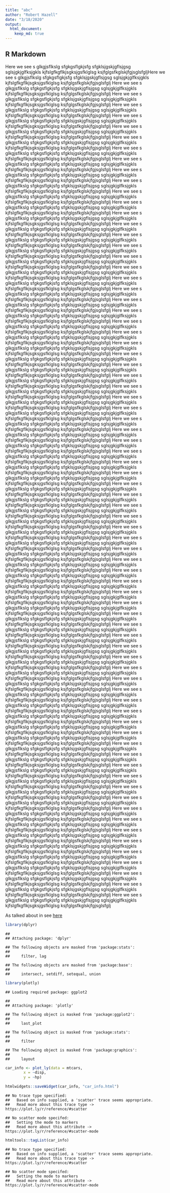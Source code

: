 ```yaml
---
title: "abc"
author: "Robert Hazell"
date: "3/18/2020"
output: 
  html_document:
    keep_md: true
---
```




## R Markdown

Here we see s glkgjsflkslg
sfgkgsflgkjsfg
sfgklsjgskjgflsjgsg
sglsjgkjglfksjgkls
kjfslgfkgflkjsgksjgsfklglsg
ksjfglgsfkglskjfgjsglsfgljHere we see s glkgjsflkslg
sfgkgsflgkjsfg
sfgklsjgskjgflsjgsg
sglsjgkjglfksjgkls
kjfslgfkgflkjsgksjgsfklglsg
ksjfglgsfkglskjfgjsglsfglj
Here we see s glkgjsflkslg
sfgkgsflgkjsfg
sfgklsjgskjgflsjgsg
sglsjgkjglfksjgkls
kjfslgfkgflkjsgksjgsfklglsg
ksjfglgsfkglskjfgjsglsfglj
Here we see s glkgjsflkslg
sfgkgsflgkjsfg
sfgklsjgskjgflsjgsg
sglsjgkjglfksjgkls
kjfslgfkgflkjsgksjgsfklglsg
ksjfglgsfkglskjfgjsglsfglj
Here we see s glkgjsflkslg
sfgkgsflgkjsfg
sfgklsjgskjgflsjgsg
sglsjgkjglfksjgkls
kjfslgfkgflkjsgksjgsfklglsg
ksjfglgsfkglskjfgjsglsfglj
Here we see s glkgjsflkslg
sfgkgsflgkjsfg
sfgklsjgskjgflsjgsg
sglsjgkjglfksjgkls
kjfslgfkgflkjsgksjgsfklglsg
ksjfglgsfkglskjfgjsglsfglj
Here we see s glkgjsflkslg
sfgkgsflgkjsfg
sfgklsjgskjgflsjgsg
sglsjgkjglfksjgkls
kjfslgfkgflkjsgksjgsfklglsg
ksjfglgsfkglskjfgjsglsfglj
Here we see s glkgjsflkslg
sfgkgsflgkjsfg
sfgklsjgskjgflsjgsg
sglsjgkjglfksjgkls
kjfslgfkgflkjsgksjgsfklglsg
ksjfglgsfkglskjfgjsglsfglj
Here we see s glkgjsflkslg
sfgkgsflgkjsfg
sfgklsjgskjgflsjgsg
sglsjgkjglfksjgkls
kjfslgfkgflkjsgksjgsfklglsg
ksjfglgsfkglskjfgjsglsfglj
Here we see s glkgjsflkslg
sfgkgsflgkjsfg
sfgklsjgskjgflsjgsg
sglsjgkjglfksjgkls
kjfslgfkgflkjsgksjgsfklglsg
ksjfglgsfkglskjfgjsglsfglj
Here we see s glkgjsflkslg
sfgkgsflgkjsfg
sfgklsjgskjgflsjgsg
sglsjgkjglfksjgkls
kjfslgfkgflkjsgksjgsfklglsg
ksjfglgsfkglskjfgjsglsfglj
Here we see s glkgjsflkslg
sfgkgsflgkjsfg
sfgklsjgskjgflsjgsg
sglsjgkjglfksjgkls
kjfslgfkgflkjsgksjgsfklglsg
ksjfglgsfkglskjfgjsglsfglj
Here we see s glkgjsflkslg
sfgkgsflgkjsfg
sfgklsjgskjgflsjgsg
sglsjgkjglfksjgkls
kjfslgfkgflkjsgksjgsfklglsg
ksjfglgsfkglskjfgjsglsfglj
Here we see s glkgjsflkslg
sfgkgsflgkjsfg
sfgklsjgskjgflsjgsg
sglsjgkjglfksjgkls
kjfslgfkgflkjsgksjgsfklglsg
ksjfglgsfkglskjfgjsglsfglj
Here we see s glkgjsflkslg
sfgkgsflgkjsfg
sfgklsjgskjgflsjgsg
sglsjgkjglfksjgkls
kjfslgfkgflkjsgksjgsfklglsg
ksjfglgsfkglskjfgjsglsfglj
Here we see s glkgjsflkslg
sfgkgsflgkjsfg
sfgklsjgskjgflsjgsg
sglsjgkjglfksjgkls
kjfslgfkgflkjsgksjgsfklglsg
ksjfglgsfkglskjfgjsglsfglj
Here we see s glkgjsflkslg
sfgkgsflgkjsfg
sfgklsjgskjgflsjgsg
sglsjgkjglfksjgkls
kjfslgfkgflkjsgksjgsfklglsg
ksjfglgsfkglskjfgjsglsfglj
Here we see s glkgjsflkslg
sfgkgsflgkjsfg
sfgklsjgskjgflsjgsg
sglsjgkjglfksjgkls
kjfslgfkgflkjsgksjgsfklglsg
ksjfglgsfkglskjfgjsglsfglj
Here we see s glkgjsflkslg
sfgkgsflgkjsfg
sfgklsjgskjgflsjgsg
sglsjgkjglfksjgkls
kjfslgfkgflkjsgksjgsfklglsg
ksjfglgsfkglskjfgjsglsfglj
Here we see s glkgjsflkslg
sfgkgsflgkjsfg
sfgklsjgskjgflsjgsg
sglsjgkjglfksjgkls
kjfslgfkgflkjsgksjgsfklglsg
ksjfglgsfkglskjfgjsglsfglj
Here we see s glkgjsflkslg
sfgkgsflgkjsfg
sfgklsjgskjgflsjgsg
sglsjgkjglfksjgkls
kjfslgfkgflkjsgksjgsfklglsg
ksjfglgsfkglskjfgjsglsfglj
Here we see s glkgjsflkslg
sfgkgsflgkjsfg
sfgklsjgskjgflsjgsg
sglsjgkjglfksjgkls
kjfslgfkgflkjsgksjgsfklglsg
ksjfglgsfkglskjfgjsglsfglj
Here we see s glkgjsflkslg
sfgkgsflgkjsfg
sfgklsjgskjgflsjgsg
sglsjgkjglfksjgkls
kjfslgfkgflkjsgksjgsfklglsg
ksjfglgsfkglskjfgjsglsfglj
Here we see s glkgjsflkslg
sfgkgsflgkjsfg
sfgklsjgskjgflsjgsg
sglsjgkjglfksjgkls
kjfslgfkgflkjsgksjgsfklglsg
ksjfglgsfkglskjfgjsglsfglj
Here we see s glkgjsflkslg
sfgkgsflgkjsfg
sfgklsjgskjgflsjgsg
sglsjgkjglfksjgkls
kjfslgfkgflkjsgksjgsfklglsg
ksjfglgsfkglskjfgjsglsfglj
Here we see s glkgjsflkslg
sfgkgsflgkjsfg
sfgklsjgskjgflsjgsg
sglsjgkjglfksjgkls
kjfslgfkgflkjsgksjgsfklglsg
ksjfglgsfkglskjfgjsglsfglj
Here we see s glkgjsflkslg
sfgkgsflgkjsfg
sfgklsjgskjgflsjgsg
sglsjgkjglfksjgkls
kjfslgfkgflkjsgksjgsfklglsg
ksjfglgsfkglskjfgjsglsfglj
Here we see s glkgjsflkslg
sfgkgsflgkjsfg
sfgklsjgskjgflsjgsg
sglsjgkjglfksjgkls
kjfslgfkgflkjsgksjgsfklglsg
ksjfglgsfkglskjfgjsglsfglj
Here we see s glkgjsflkslg
sfgkgsflgkjsfg
sfgklsjgskjgflsjgsg
sglsjgkjglfksjgkls
kjfslgfkgflkjsgksjgsfklglsg
ksjfglgsfkglskjfgjsglsfglj
Here we see s glkgjsflkslg
sfgkgsflgkjsfg
sfgklsjgskjgflsjgsg
sglsjgkjglfksjgkls
kjfslgfkgflkjsgksjgsfklglsg
ksjfglgsfkglskjfgjsglsfglj
Here we see s glkgjsflkslg
sfgkgsflgkjsfg
sfgklsjgskjgflsjgsg
sglsjgkjglfksjgkls
kjfslgfkgflkjsgksjgsfklglsg
ksjfglgsfkglskjfgjsglsfglj
Here we see s glkgjsflkslg
sfgkgsflgkjsfg
sfgklsjgskjgflsjgsg
sglsjgkjglfksjgkls
kjfslgfkgflkjsgksjgsfklglsg
ksjfglgsfkglskjfgjsglsfglj
Here we see s glkgjsflkslg
sfgkgsflgkjsfg
sfgklsjgskjgflsjgsg
sglsjgkjglfksjgkls
kjfslgfkgflkjsgksjgsfklglsg
ksjfglgsfkglskjfgjsglsfglj
Here we see s glkgjsflkslg
sfgkgsflgkjsfg
sfgklsjgskjgflsjgsg
sglsjgkjglfksjgkls
kjfslgfkgflkjsgksjgsfklglsg
ksjfglgsfkglskjfgjsglsfglj
Here we see s glkgjsflkslg
sfgkgsflgkjsfg
sfgklsjgskjgflsjgsg
sglsjgkjglfksjgkls
kjfslgfkgflkjsgksjgsfklglsg
ksjfglgsfkglskjfgjsglsfglj
Here we see s glkgjsflkslg
sfgkgsflgkjsfg
sfgklsjgskjgflsjgsg
sglsjgkjglfksjgkls
kjfslgfkgflkjsgksjgsfklglsg
ksjfglgsfkglskjfgjsglsfglj
Here we see s glkgjsflkslg
sfgkgsflgkjsfg
sfgklsjgskjgflsjgsg
sglsjgkjglfksjgkls
kjfslgfkgflkjsgksjgsfklglsg
ksjfglgsfkglskjfgjsglsfglj
Here we see s glkgjsflkslg
sfgkgsflgkjsfg
sfgklsjgskjgflsjgsg
sglsjgkjglfksjgkls
kjfslgfkgflkjsgksjgsfklglsg
ksjfglgsfkglskjfgjsglsfglj
Here we see s glkgjsflkslg
sfgkgsflgkjsfg
sfgklsjgskjgflsjgsg
sglsjgkjglfksjgkls
kjfslgfkgflkjsgksjgsfklglsg
ksjfglgsfkglskjfgjsglsfglj
Here we see s glkgjsflkslg
sfgkgsflgkjsfg
sfgklsjgskjgflsjgsg
sglsjgkjglfksjgkls
kjfslgfkgflkjsgksjgsfklglsg
ksjfglgsfkglskjfgjsglsfglj
Here we see s glkgjsflkslg
sfgkgsflgkjsfg
sfgklsjgskjgflsjgsg
sglsjgkjglfksjgkls
kjfslgfkgflkjsgksjgsfklglsg
ksjfglgsfkglskjfgjsglsfglj
Here we see s glkgjsflkslg
sfgkgsflgkjsfg
sfgklsjgskjgflsjgsg
sglsjgkjglfksjgkls
kjfslgfkgflkjsgksjgsfklglsg
ksjfglgsfkglskjfgjsglsfglj
Here we see s glkgjsflkslg
sfgkgsflgkjsfg
sfgklsjgskjgflsjgsg
sglsjgkjglfksjgkls
kjfslgfkgflkjsgksjgsfklglsg
ksjfglgsfkglskjfgjsglsfglj
Here we see s glkgjsflkslg
sfgkgsflgkjsfg
sfgklsjgskjgflsjgsg
sglsjgkjglfksjgkls
kjfslgfkgflkjsgksjgsfklglsg
ksjfglgsfkglskjfgjsglsfglj
Here we see s glkgjsflkslg
sfgkgsflgkjsfg
sfgklsjgskjgflsjgsg
sglsjgkjglfksjgkls
kjfslgfkgflkjsgksjgsfklglsg
ksjfglgsfkglskjfgjsglsfglj
Here we see s glkgjsflkslg
sfgkgsflgkjsfg
sfgklsjgskjgflsjgsg
sglsjgkjglfksjgkls
kjfslgfkgflkjsgksjgsfklglsg
ksjfglgsfkglskjfgjsglsfglj
Here we see s glkgjsflkslg
sfgkgsflgkjsfg
sfgklsjgskjgflsjgsg
sglsjgkjglfksjgkls
kjfslgfkgflkjsgksjgsfklglsg
ksjfglgsfkglskjfgjsglsfglj
Here we see s glkgjsflkslg
sfgkgsflgkjsfg
sfgklsjgskjgflsjgsg
sglsjgkjglfksjgkls
kjfslgfkgflkjsgksjgsfklglsg
ksjfglgsfkglskjfgjsglsfglj
Here we see s glkgjsflkslg
sfgkgsflgkjsfg
sfgklsjgskjgflsjgsg
sglsjgkjglfksjgkls
kjfslgfkgflkjsgksjgsfklglsg
ksjfglgsfkglskjfgjsglsfglj
Here we see s glkgjsflkslg
sfgkgsflgkjsfg
sfgklsjgskjgflsjgsg
sglsjgkjglfksjgkls
kjfslgfkgflkjsgksjgsfklglsg
ksjfglgsfkglskjfgjsglsfglj
Here we see s glkgjsflkslg
sfgkgsflgkjsfg
sfgklsjgskjgflsjgsg
sglsjgkjglfksjgkls
kjfslgfkgflkjsgksjgsfklglsg
ksjfglgsfkglskjfgjsglsfglj
Here we see s glkgjsflkslg
sfgkgsflgkjsfg
sfgklsjgskjgflsjgsg
sglsjgkjglfksjgkls
kjfslgfkgflkjsgksjgsfklglsg
ksjfglgsfkglskjfgjsglsfglj
Here we see s glkgjsflkslg
sfgkgsflgkjsfg
sfgklsjgskjgflsjgsg
sglsjgkjglfksjgkls
kjfslgfkgflkjsgksjgsfklglsg
ksjfglgsfkglskjfgjsglsfglj
Here we see s glkgjsflkslg
sfgkgsflgkjsfg
sfgklsjgskjgflsjgsg
sglsjgkjglfksjgkls
kjfslgfkgflkjsgksjgsfklglsg
ksjfglgsfkglskjfgjsglsfglj
Here we see s glkgjsflkslg
sfgkgsflgkjsfg
sfgklsjgskjgflsjgsg
sglsjgkjglfksjgkls
kjfslgfkgflkjsgksjgsfklglsg
ksjfglgsfkglskjfgjsglsfglj
Here we see s glkgjsflkslg
sfgkgsflgkjsfg
sfgklsjgskjgflsjgsg
sglsjgkjglfksjgkls
kjfslgfkgflkjsgksjgsfklglsg
ksjfglgsfkglskjfgjsglsfglj
Here we see s glkgjsflkslg
sfgkgsflgkjsfg
sfgklsjgskjgflsjgsg
sglsjgkjglfksjgkls
kjfslgfkgflkjsgksjgsfklglsg
ksjfglgsfkglskjfgjsglsfglj
Here we see s glkgjsflkslg
sfgkgsflgkjsfg
sfgklsjgskjgflsjgsg
sglsjgkjglfksjgkls
kjfslgfkgflkjsgksjgsfklglsg
ksjfglgsfkglskjfgjsglsfglj
Here we see s glkgjsflkslg
sfgkgsflgkjsfg
sfgklsjgskjgflsjgsg
sglsjgkjglfksjgkls
kjfslgfkgflkjsgksjgsfklglsg
ksjfglgsfkglskjfgjsglsfglj
Here we see s glkgjsflkslg
sfgkgsflgkjsfg
sfgklsjgskjgflsjgsg
sglsjgkjglfksjgkls
kjfslgfkgflkjsgksjgsfklglsg
ksjfglgsfkglskjfgjsglsfglj
Here we see s glkgjsflkslg
sfgkgsflgkjsfg
sfgklsjgskjgflsjgsg
sglsjgkjglfksjgkls
kjfslgfkgflkjsgksjgsfklglsg
ksjfglgsfkglskjfgjsglsfglj
Here we see s glkgjsflkslg
sfgkgsflgkjsfg
sfgklsjgskjgflsjgsg
sglsjgkjglfksjgkls
kjfslgfkgflkjsgksjgsfklglsg
ksjfglgsfkglskjfgjsglsfglj
Here we see s glkgjsflkslg
sfgkgsflgkjsfg
sfgklsjgskjgflsjgsg
sglsjgkjglfksjgkls
kjfslgfkgflkjsgksjgsfklglsg
ksjfglgsfkglskjfgjsglsfglj
Here we see s glkgjsflkslg
sfgkgsflgkjsfg
sfgklsjgskjgflsjgsg
sglsjgkjglfksjgkls
kjfslgfkgflkjsgksjgsfklglsg
ksjfglgsfkglskjfgjsglsfglj
Here we see s glkgjsflkslg
sfgkgsflgkjsfg
sfgklsjgskjgflsjgsg
sglsjgkjglfksjgkls
kjfslgfkgflkjsgksjgsfklglsg
ksjfglgsfkglskjfgjsglsfglj
Here we see s glkgjsflkslg
sfgkgsflgkjsfg
sfgklsjgskjgflsjgsg
sglsjgkjglfksjgkls
kjfslgfkgflkjsgksjgsfklglsg
ksjfglgsfkglskjfgjsglsfglj
Here we see s glkgjsflkslg
sfgkgsflgkjsfg
sfgklsjgskjgflsjgsg
sglsjgkjglfksjgkls
kjfslgfkgflkjsgksjgsfklglsg
ksjfglgsfkglskjfgjsglsfglj
Here we see s glkgjsflkslg
sfgkgsflgkjsfg
sfgklsjgskjgflsjgsg
sglsjgkjglfksjgkls
kjfslgfkgflkjsgksjgsfklglsg
ksjfglgsfkglskjfgjsglsfglj
Here we see s glkgjsflkslg
sfgkgsflgkjsfg
sfgklsjgskjgflsjgsg
sglsjgkjglfksjgkls
kjfslgfkgflkjsgksjgsfklglsg
ksjfglgsfkglskjfgjsglsfglj
Here we see s glkgjsflkslg
sfgkgsflgkjsfg
sfgklsjgskjgflsjgsg
sglsjgkjglfksjgkls
kjfslgfkgflkjsgksjgsfklglsg
ksjfglgsfkglskjfgjsglsfglj
Here we see s glkgjsflkslg
sfgkgsflgkjsfg
sfgklsjgskjgflsjgsg
sglsjgkjglfksjgkls
kjfslgfkgflkjsgksjgsfklglsg
ksjfglgsfkglskjfgjsglsfglj
Here we see s glkgjsflkslg
sfgkgsflgkjsfg
sfgklsjgskjgflsjgsg
sglsjgkjglfksjgkls
kjfslgfkgflkjsgksjgsfklglsg
ksjfglgsfkglskjfgjsglsfglj
Here we see s glkgjsflkslg
sfgkgsflgkjsfg
sfgklsjgskjgflsjgsg
sglsjgkjglfksjgkls
kjfslgfkgflkjsgksjgsfklglsg
ksjfglgsfkglskjfgjsglsfglj
Here we see s glkgjsflkslg
sfgkgsflgkjsfg
sfgklsjgskjgflsjgsg
sglsjgkjglfksjgkls
kjfslgfkgflkjsgksjgsfklglsg
ksjfglgsfkglskjfgjsglsfglj
Here we see s glkgjsflkslg
sfgkgsflgkjsfg
sfgklsjgskjgflsjgsg
sglsjgkjglfksjgkls
kjfslgfkgflkjsgksjgsfklglsg
ksjfglgsfkglskjfgjsglsfglj
Here we see s glkgjsflkslg
sfgkgsflgkjsfg
sfgklsjgskjgflsjgsg
sglsjgkjglfksjgkls
kjfslgfkgflkjsgksjgsfklglsg
ksjfglgsfkglskjfgjsglsfglj
Here we see s glkgjsflkslg
sfgkgsflgkjsfg
sfgklsjgskjgflsjgsg
sglsjgkjglfksjgkls
kjfslgfkgflkjsgksjgsfklglsg
ksjfglgsfkglskjfgjsglsfglj
Here we see s glkgjsflkslg
sfgkgsflgkjsfg
sfgklsjgskjgflsjgsg
sglsjgkjglfksjgkls
kjfslgfkgflkjsgksjgsfklglsg
ksjfglgsfkglskjfgjsglsfglj


As talked about in see [here](#r-markdown)


```r
library(dplyr)
```

```
## 
## Attaching package: 'dplyr'
```

```
## The following objects are masked from 'package:stats':
## 
##     filter, lag
```

```
## The following objects are masked from 'package:base':
## 
##     intersect, setdiff, setequal, union
```

```r
library(plotly)
```

```
## Loading required package: ggplot2
```

```
## 
## Attaching package: 'plotly'
```

```
## The following object is masked from 'package:ggplot2':
## 
##     last_plot
```

```
## The following object is masked from 'package:stats':
## 
##     filter
```

```
## The following object is masked from 'package:graphics':
## 
##     layout
```

```r
car_info <- plot_ly(data = mtcars,
        x = ~disp,
        y = ~hp)

htmlwidgets::saveWidget(car_info, "car_info.html")
```

```
## No trace type specified:
##   Based on info supplied, a 'scatter' trace seems appropriate.
##   Read more about this trace type -> https://plot.ly/r/reference/#scatter
```

```
## No scatter mode specifed:
##   Setting the mode to markers
##   Read more about this attribute -> https://plot.ly/r/reference/#scatter-mode
```


```r
htmltools::tagList(car_info)
```

```
## No trace type specified:
##   Based on info supplied, a 'scatter' trace seems appropriate.
##   Read more about this trace type -> https://plot.ly/r/reference/#scatter
```

```
## No scatter mode specifed:
##   Setting the mode to markers
##   Read more about this attribute -> https://plot.ly/r/reference/#scatter-mode
```

<!--html_preserve--><div id="htmlwidget-dc00c19c48988eaf3d95" style="width:100%;height:400px;" class="plotly html-widget"></div>
<script type="application/json" data-for="htmlwidget-dc00c19c48988eaf3d95">{"x":{"visdat":{"11eed249e75f":["function () ","plotlyVisDat"]},"cur_data":"11eed249e75f","attrs":{"11eed249e75f":{"x":{},"y":{},"alpha_stroke":1,"sizes":[10,100],"spans":[1,20]}},"layout":{"margin":{"b":40,"l":60,"t":25,"r":10},"xaxis":{"domain":[0,1],"automargin":true,"title":"disp"},"yaxis":{"domain":[0,1],"automargin":true,"title":"hp"},"hovermode":"closest","showlegend":false},"source":"A","config":{"showSendToCloud":false},"data":[{"x":[160,160,108,258,360,225,360,146.7,140.8,167.6,167.6,275.8,275.8,275.8,472,460,440,78.7,75.7,71.1,120.1,318,304,350,400,79,120.3,95.1,351,145,301,121],"y":[110,110,93,110,175,105,245,62,95,123,123,180,180,180,205,215,230,66,52,65,97,150,150,245,175,66,91,113,264,175,335,109],"type":"scatter","mode":"markers","marker":{"color":"rgba(31,119,180,1)","line":{"color":"rgba(31,119,180,1)"}},"error_y":{"color":"rgba(31,119,180,1)"},"error_x":{"color":"rgba(31,119,180,1)"},"line":{"color":"rgba(31,119,180,1)"},"xaxis":"x","yaxis":"y","frame":null}],"highlight":{"on":"plotly_click","persistent":false,"dynamic":false,"selectize":false,"opacityDim":0.2,"selected":{"opacity":1},"debounce":0},"shinyEvents":["plotly_hover","plotly_click","plotly_selected","plotly_relayout","plotly_brushed","plotly_brushing","plotly_clickannotation","plotly_doubleclick","plotly_deselect","plotly_afterplot"],"base_url":"https://plot.ly"},"evals":[],"jsHooks":[]}</script><!--/html_preserve-->








